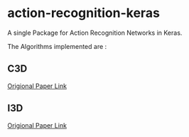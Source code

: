 # action-recognition-keras

A single Package for Action Recognition Networks in Keras.

The Algorithms implemented are :

## C3D 

[Origional Paper Link](https://www.cv-foundation.org/openaccess/content_iccv_2015/html/Tran_Learning_Spatiotemporal_Features_ICCV_2015_paper.html)

## I3D 

[Origional Paper Link](https://arxiv.org/pdf/1705.07750.pdf)